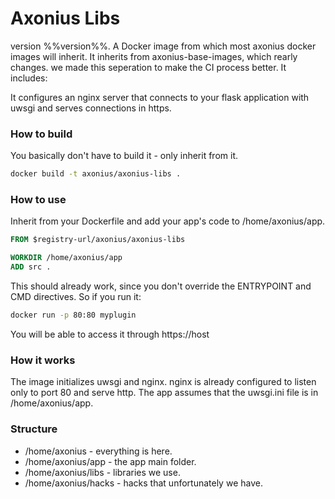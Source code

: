 # Axonius Libs

version %%version%%.
A Docker image from which most axonius docker images will inherit.
It inherits from axonius-base-images, which rearly changes. we made this
seperation to make the CI process better.
It includes:


It configures an nginx server that connects to your flask application with uwsgi and serves connections
in https.

### How to build

You basically don't have to build it - only inherit from it.

```bash
docker build -t axonius/axonius-libs .
```

### How to use

Inherit from your Dockerfile and add your app's code to /home/axonius/app.

```Dockerfile
FROM $registry-url/axonius/axonius-libs

WORKDIR /home/axonius/app
ADD src .
```

This should already work, since you don't override the ENTRYPOINT and CMD directives. So if you run it:

```bash
docker run -p 80:80 myplugin
```

You will be able to access it through https://host


### How it works

The image initializes uwsgi and nginx. nginx is already
configured to listen only to port 80 and serve http.
The app assumes that the uwsgi.ini file is in /home/axonius/app.

### Structure
* /home/axonius - everything is here.
* /home/axonius/app - the app main folder.
* /home/axonius/libs - libraries we use.
* /home/axonius/hacks - hacks that unfortunately we have.
